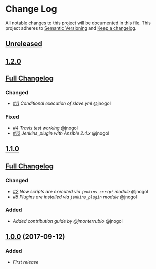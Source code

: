 # Change Log
All notable changes to this project will be documented in this file.
This project adheres to [Semantic Versioning](http://semver.org/) and [Keep a changelog](https://github.com/olivierlacan/keep-a-changelog).

## [Unreleased](https://github.com/idealista/jenkins-role/tree/develop)

## [1.2.0](https://github.com/idealista/jenkins-role/tree/1.2.0)
## [Full Changelog](https://github.com/idealista/jenkins-role/compare/1.1.0...1.2.0)
### Changed
- *[#11](https://github.com/idealista/jenkins-role/issues/11) Conditional execution of slave.yml* @jnogol

### Fixed
- *[#4](https://github.com/idealista/jenkins-role/issues/4) Travis test working* @jnogol
- *[#10](https://github.com/idealista/jenkins-role/issues/10) Jenkins_plugin with Ansible 2.4.x* @jnogol

## [1.1.0](https://github.com/idealista/jenkins-role/tree/1.1.0)
## [Full Changelog](https://github.com/idealista/jenkins-role/compare/1.0.0...1.1.0)
### Changed
- *[#2](https://github.com/idealista/jenkins-role/issues/2) Now scripts are executed via `jenkins_script` module* @jnogol
- *[#5](https://github.com/idealista/jenkins-role/issues/5) Plugins are installed via `jenkins_plugin` module* @jnogol

### Added
- *Added contribution guide by @jmonterrubio* @jnogol

## [1.0.0](https://github.com/idealista/jenkins-role/tree/1.0.0) (2017-09-12)
### Added
- *First release*
